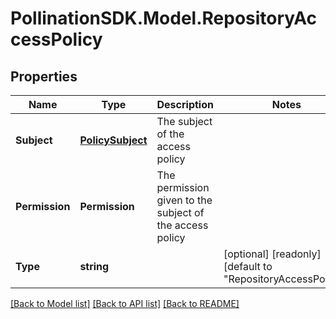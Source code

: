 
# PollinationSDK.Model.RepositoryAccessPolicy

## Properties

Name | Type | Description | Notes
------------ | ------------- | ------------- | -------------
**Subject** | [**PolicySubject**](PolicySubject.md) | The subject of the access policy | 
**Permission** | **Permission** | The permission given to the subject of the access policy | 
**Type** | **string** |  | [optional] [readonly] [default to "RepositoryAccessPolicy"]

[[Back to Model list]](../README.md#documentation-for-models)
[[Back to API list]](../README.md#documentation-for-api-endpoints)
[[Back to README]](../README.md)

